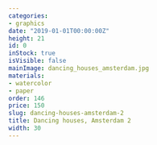 ```yaml
---
categories:
- graphics
date: "2019-01-01T00:00:00Z"
height: 21
id: 0
inStock: true
isVisible: false
mainImage: dancing_houses_amsterdam.jpg
materials:
- watercolor
- paper
order: 146
price: 150
slug: dancing-houses-amsterdam-2
title: Dancing houses, Amsterdam 2
width: 30
---
```


